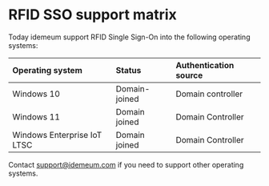 # RFID SSO support matrix

Today idemeum support RFID Single Sign-On into the following operating systems:

| Operating system  | Status | Authentication source |
| :--- | :--- | :--- |
| Windows 10   | Domain-joined | Domain controller
| Windows 11  | Domain joined  | Domain Controller
| Windows Enterprise IoT LTSC  | Domain joined  | Domain Controller

Contact [support@idemeum.com](mailto:support@idemeum.com) if you need to support other operating systems.